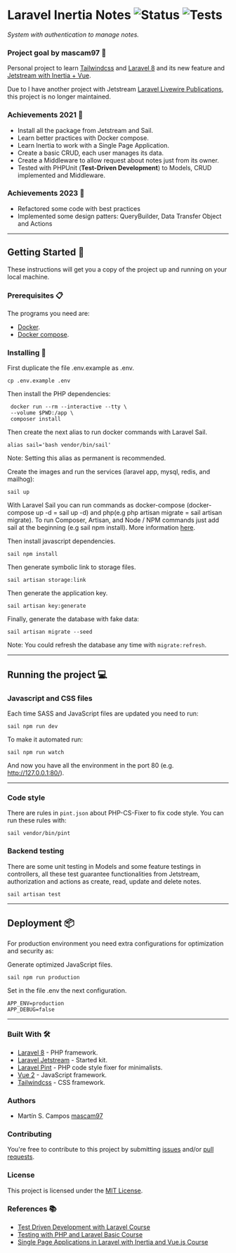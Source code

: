 # Laravel Inertia Notes ![Status](https://img.shields.io/badge/status-no_longer_maintained-orange) ![Tests](https://img.shields.io/badge/tests-100%25-green)

_System with authentication to manage notes._

### Project goal by mascam97 :goal_net:

Personal project to learn [Tailwindcss](https://tailwindcss.com/) and [Laravel 8](https://laravel.com/docs/8.x) and its new feature and [Jetstream with Inertia + Vue](https://jetstream.laravel.com/2.x/introduction.html). 

Due to I have another project with Jetstream [Laravel Livewire Publications](https://github.com/mascam97/laravel-livewire-publications), this project is no longer maintained.

### Achievements 2021 :star2:

- Install all the package from Jetstream and Sail.
- Learn better practices with Docker compose.
- Learn Inertia to work with a Single Page Application.
- Create a basic CRUD, each user manages its data.
- Create a Middleware to allow request about notes just from its owner.
- Tested with PHPUnit (**Test-Driven Development**) to Models, CRUD implemented and Middleware.

### Achievements 2023 :star2:

- Refactored some code with best practices
- Implemented some design patters: QueryBuilder, Data Transfer Object and Actions 

---

## Getting Started :rocket:

These instructions will get you a copy of the project up and running on your local machine.

### Prerequisites :clipboard:

The programs you need are:

-   [Docker](https://www.docker.com/get-started).
-   [Docker compose](https://docs.docker.com/compose/install/).

### Installing 🔧

First duplicate the file .env.example as .env.

```
cp .env.example .env
```

Then install the PHP dependencies:

```
 docker run --rm --interactive --tty \
 --volume $PWD:/app \
 composer install
```

Then create the next alias to run docker commands with Laravel Sail.

```
alias sail='bash vendor/bin/sail'
```

Note: Setting this alias as permanent is recommended.

Create the images and run the services (laravel app, mysql, redis, and mailhog):

```
sail up
```

With Laravel Sail you can run commands as docker-compose (docker-compose up -d = sail up -d) and php(e.g php artisan migrate = sail artisan migrate). To run Composer, Artisan, and Node / NPM commands just add sail at the beginning (e.g sail npm install). More information [here](https://laravel.com/docs/8.x/sail).

Then install javascript dependencies.

```
sail npm install
```

Then generate symbolic link to storage files.

```
sail artisan storage:link
```

Then generate the application key.

```
sail artisan key:generate
```

Finally, generate the database with fake data:

```
sail artisan migrate --seed
```

Note: You could refresh the database any time with `migrate:refresh`.

---

## Running the project :computer:

### Javascript and CSS files

Each time SASS and JavaScript files are updated you need to run:

```
sail npm run dev
```

To make it automated run:

```
sail npm run watch
```

And now you have all the environment in the port 80 (e.g. http://127.0.0.1:80/).

---

### Code style

There are rules in `pint.json` about PHP-CS-Fixer to fix code style. You can run these rules with:

```
sail vendor/bin/pint
```

### Backend testing

There are some unit testing in Models and some feature testings in controllers, all these test guarantee functionalities from Jetstream, authorization and actions as create, read, update and delete notes. 

```
sail artisan test
```

---

## Deployment 📦

For production environment you need extra configurations for optimization and security as:

Generate optimized JavaScript files.

```
sail npm run production
```

Set in the file .env the next configuration.

```
APP_ENV=production
APP_DEBUG=false
```

---

### Built With 🛠️

-   [Laravel 8](https://laravel.com/docs/8.x/releases/) - PHP framework.
-   [Laravel Jetstream](https://jetstream.laravel.com/2.x/introduction.html) - Started kit.
-   [Laravel Pint](https://laravel.com/docs/10.x/pint) - PHP code style fixer for minimalists.
-   [Vue 2](https://vuejs.org/) - JavaScript framework.
-   [Tailwindcss](https://tailwindcss.com/) - CSS framework.

### Authors

-   Martín S. Campos [mascam97](https://github.com/mascam97)

### Contributing

You're free to contribute to this project by submitting [issues](https://github.com/mascam97/laravel-inertia-notes/issues) and/or [pull requests](https://github.com/mascam97/laravel-inertia-notes/pulls).

### License

This project is licensed under the [MIT License](https://choosealicense.com/licenses/mit/).

### References :books:

- [Test Driven Development with Laravel Course](https://platzi.com/clases/laravel-tdd/)
- [Testing with PHP and Laravel Basic Course](https://platzi.com/clases/laravel-testing/)
- [Single Page Applications in Laravel with Inertia and Vue.js Course](https://platzi.com/clases/laravel-spa/)
